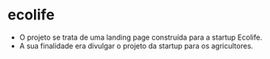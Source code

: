 # ecolife
- O projeto se trata de uma landing page construída para a startup Ecolife. 
- A sua finalidade era divulgar o projeto da startup para os agricultores. 
